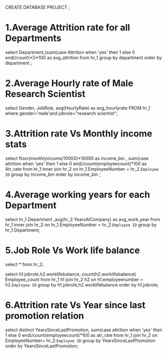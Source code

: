 CREATE DATABASE PROJECT ;
# 1.Average Attrition rate for all Departments
select Department,(sum(case Attrition when 'yes' then 1 else 0 end)/count(*))*100 as avg_attrition 
from hr_1 
group by department
order by department ;

# 2.Average Hourly rate of Male Research Scientist   
select Gender, JobRole, avg(HourlyRate) as avg_hourlyrate FROM hr_1 
where gender='male'and jobrole="research scientist";

# 3.Attrition rate Vs Monthly income stats      
select floor(monthlyincome/10000)*10000 as income_bin ,
sum(case attrition when 'yes' then 1 else 0 end)/count(employeecount)*100 as Atr_rate 
from  hr_1
inner join hr_2
on hr_1.EmployeeNumber = hr_2.`Employee ID`
group by income_bin
order by income_bin ;

# 4.Average working years for each Department
select hr_1.Department ,avg(hr_2.YearsAtCompany) as avg_work_year 
from  hr_1
inner join hr_2
on hr_1.EmployeeNumber = hr_2.`Employee ID`
group by hr_1.Department;

 # 5.Job Role Vs Work life balance
 
  select * from hr_2;

select h1.jobrole,h2.worklifebalance, count(h2.worklifebalance) Employee_count
from hr_1 h1 join hr_2 h2
on h1.employeenumber = h2.`Employee ID`
group by h1.jobrole,h2.worklifebalance
order by h1.jobrole;


 # 6.Attrition rate Vs Year since last promotion relation     
  select distinct YearsSinceLastPromotion, sum(case attrition when 'yes' then 1 else 0 end)/count(employeecount)*100 as atr_rate 
 from hr_1
 join hr_2 
 on EmployeeNumber= hr_2.`Employee ID`
 group by YearsSinceLastPromotion
 order by YearsSinceLastPromotion;

